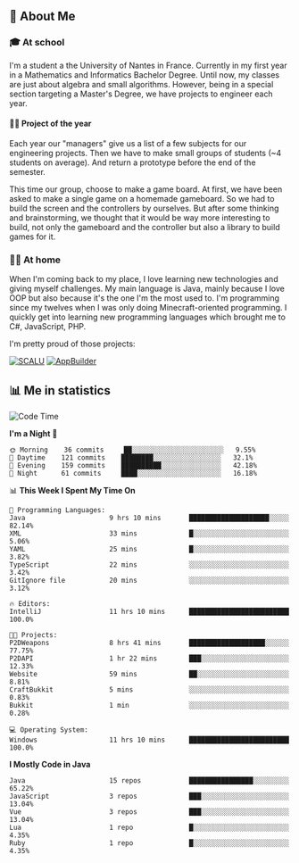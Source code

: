 ## 👀 About Me

### 🎓 At school

I'm a student a the University of Nantes in France. Currently in my first year in a Mathematics and Informatics Bachelor Degree. Until now, my classes are just about algebra and small algorithms. However, being in a special section targeting a Master's Degree, we have projects to engineer each year. 

#### 🔧🔬 Project of the year

Each year our "managers" give us a list of a few subjects for our engineering projects. Then we have to make small groups of students (~4 students on average). And return a prototype before the end of the semester.

This time our group, choose to make a game board. At first, we have been asked to make a single game on a homemade gameboard. So we had to build the screen and the controllers by ourselves. 
But after some thinking and brainstorming, we thought that it would be way more interesting to build, not only the gameboard and the controller but also a library to build games for it.

### 👨‍💻 At home

When I'm coming back to my place, I love learning new technologies and giving myself challenges. My main language is Java, mainly because I love OOP but also because it's the one I'm the most used to. I'm programming since my twelves when I was only doing Minecraft-oriented programming.  I quickly get into learning new programming languages which brought me to C#, JavaScript, PHP. 

I'm pretty proud of those projects:

[![SCALU](https://github-readme-stats.vercel.app/api/pin?username=renardfute&repo=SCALU)](https://github.com/renardfute/scalu)
[![AppBuilder](https://github-readme-stats.vercel.app/api/pin?username=pulsedev2&repo=AppBuilder)](https://github.com/pulsedev2/AppBuilder)

## 📊 Me in statistics
<!--START_SECTION:waka-->
![Code Time](http://img.shields.io/badge/Code%20Time-204%20hrs%2033%20mins-blue)

**I'm a Night 🦉** 

```text
🌞 Morning    36 commits     ██░░░░░░░░░░░░░░░░░░░░░░░   9.55% 
🌆 Daytime    121 commits    ████████░░░░░░░░░░░░░░░░░   32.1% 
🌃 Evening    159 commits    ██████████░░░░░░░░░░░░░░░   42.18% 
🌙 Night      61 commits     ████░░░░░░░░░░░░░░░░░░░░░   16.18%

```


📊 **This Week I Spent My Time On** 

```text
💬 Programming Languages: 
Java                     9 hrs 10 mins       ████████████████████░░░░░   82.14% 
XML                      33 mins             █░░░░░░░░░░░░░░░░░░░░░░░░   5.06% 
YAML                     25 mins             █░░░░░░░░░░░░░░░░░░░░░░░░   3.82% 
TypeScript               22 mins             ░░░░░░░░░░░░░░░░░░░░░░░░░   3.42% 
GitIgnore file           20 mins             ░░░░░░░░░░░░░░░░░░░░░░░░░   3.12%

🔥 Editors: 
IntelliJ                 11 hrs 10 mins      █████████████████████████   100.0%

🐱‍💻 Projects: 
P2DWeapons               8 hrs 41 mins       ███████████████████░░░░░░   77.75% 
P2DAPI                   1 hr 22 mins        ███░░░░░░░░░░░░░░░░░░░░░░   12.33% 
Website                  59 mins             ██░░░░░░░░░░░░░░░░░░░░░░░   8.81% 
CraftBukkit              5 mins              ░░░░░░░░░░░░░░░░░░░░░░░░░   0.83% 
Bukkit                   1 min               ░░░░░░░░░░░░░░░░░░░░░░░░░   0.28%

💻 Operating System: 
Windows                  11 hrs 10 mins      █████████████████████████   100.0%

```

**I Mostly Code in Java** 

```text
Java                     15 repos            ████████████████░░░░░░░░░   65.22% 
JavaScript               3 repos             ███░░░░░░░░░░░░░░░░░░░░░░   13.04% 
Vue                      3 repos             ███░░░░░░░░░░░░░░░░░░░░░░   13.04% 
Lua                      1 repo              █░░░░░░░░░░░░░░░░░░░░░░░░   4.35% 
Ruby                     1 repo              █░░░░░░░░░░░░░░░░░░░░░░░░   4.35%

```



<!--END_SECTION:waka-->
